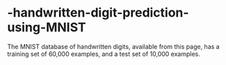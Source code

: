 # -handwritten-digit-prediction-using-MNIST
  The MNIST database of handwritten digits, available from this page, has a training set of 60,000 examples, and a test set of 10,000 examples.
